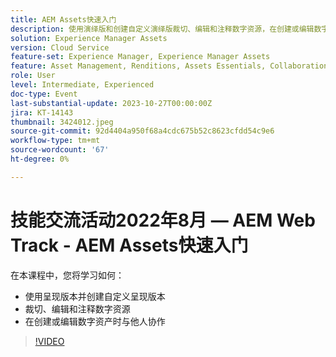 ```yaml
---
title: AEM Assets快速入门
description: 使用演绎版和创建自定义演绎版裁切、编辑和注释数字资源，在创建或编辑数字资源时与他人协作
solution: Experience Manager Assets
version: Cloud Service
feature-set: Experience Manager, Experience Manager Assets
feature: Asset Management, Renditions, Assets Essentials, Collaboration
role: User
level: Intermediate, Experienced
doc-type: Event
last-substantial-update: 2023-10-27T00:00:00Z
jira: KT-14143
thumbnail: 3424012.jpeg
source-git-commit: 92d4404a950f68a4cdc675b52c8623cfdd54c9e6
workflow-type: tm+mt
source-wordcount: '67'
ht-degree: 0%

---
```



# 技能交流活动2022年8月 — AEM Web Track - AEM Assets快速入门

在本课程中，您将学习如何：

* 使用呈现版本并创建自定义呈现版本
* 裁切、编辑和注释数字资源
* 在创建或编辑数字资产时与他人协作

>[!VIDEO](https://video.tv.adobe.com/v/3424012/?learn=on)